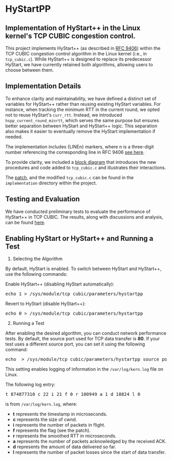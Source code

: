 # HyStartPP
## Implementation of HyStart++ in the Linux kernel's TCP CUBIC congestion control.

This project implements HyStart++ (as described in [RFC 9406](https://datatracker.ietf.org/doc/rfc9406)) within the TCP CUBIC congestion control algorithm in the Linux kernel (i.e., in `tcp_cubic.c`).
While HyStart++ is designed to replace its predecessor HyStart, we have currently retained both algorithms, allowing users to choose between them.

## Implementation Details
To enhance clarity and maintainability, we have defined a distinct set of variables for HyStart++ rather than reusing existing HyStart variables. For instance, when tracking the minimum RTT in the current round, we opted not to reuse HyStart's `curr_rtt`. Instead, we introduced `hspp_current_round_minrtt`, which serves the same purpose but ensures better separation between HyStart and HyStart++ logic.
This separation also makes it easier to eventually remove the HyStart implementation if needed.

The implementation includes {LINEn} markers, where n is a three-digit number referencing the corresponding line in RFC 9406 [see here](./implementation/rfc9406.txt).

To provide clarity, we included a [block diagram](theLink) that introduces the new procedures and code added to `tcp_cubic.c` and illustrates their interactions.

The [patch](./implementation/tcp_cubic.patch), and the modified `tcp_cubic.c` can be found in the `implementation`  directory within the project.

## Testing and Evaluation
We have conducted preliminary tests to evaluate the performance of HyStart++ in TCP CUBIC. The results, along with discussions and analysis, can be found [here](http://theLink).

## Enabling HyStart or HyStart++ and Running a Test
1. Selecting the Algorithm

By default, HyStart is enabled. To switch between HyStart and HyStart++, use the following commands:

Enable HyStart++ (disabling HyStart automatically):
<pre>
echo 1 > /sys/module/tcp_cubic/parameters/hystartpp
</pre>

Revert to HyStart (disable HyStart++):
<pre>
echo 0 > /sys/module/tcp_cubic/parameters/hystartpp
</pre>

2. Running a Test

After enabling the desired algorithm, you can conduct network performance tests.
By default, the source port used for TCP data transfer is <b>80</b>. If your test uses a different source port, you can set it using the following command:

<pre>
echo <port_number> > /sys/module/tcp_cubic/parameters/hystartpp_source_port
</pre>

This setting enables logging of information in the `/var/log/kern.log` file on Linux.

The following log entry:
<pre>
t 874877310 c 22 i 21 f 0 r 100949 a 1 d 18824 l 0
</pre>
is from `/var/log/kern.log`, where:
- **t** represents the timestamp in microseconds.
- **c** represents the size of cwnd.
- **i** represents the number of packets in flight.
- **f** represents the flag (see the patch).
- **r** represents the smoothed RTT in microseconds.
- **a** represents the number of packets acknowledged by the received ACK.
- **d** represents the amount of data delivered so far.
- **l** represents the number of packet losses since the start of data transfer.
